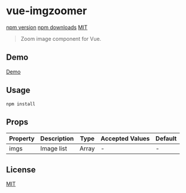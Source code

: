 # vue-imgzoomer 

[npm version](https://img.shields.io/npm/v/vue-imgzoomer.svg)
[npm downloads](https://img.shields.io/npm/dt/vue-imgzoomer.svg)
[MIT](https://img.shields.io/badge/license-MIT-blue.svg)

> Zoom image component for Vue.

## Demo

[Demo](https://bestvist.github.io/vue-imgzoomer/)

## Usage
```
npm install
```

## Props

| Property | Description | Type | Accepted Values | Default |
|-|-|-|-|-|
| imgs | Image list | Array | - | - |


## License

[MIT](https://github.com/bestvist/vue-imgzoomer/LICENSE)